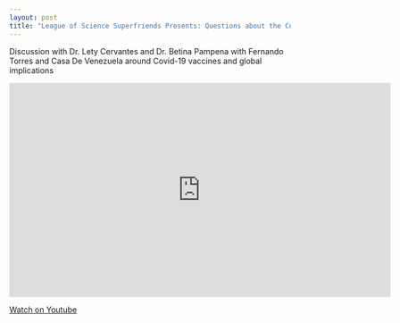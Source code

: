 ```yaml
---
layout: post
title: "League of Science Superfriends Presents: Questions about the Covid-19 vaccine (en espanol!)"
---
```


Discussion with Dr. Lety Cervantes and Dr. Betina Pampena with Fernando Torres and Casa De Venezuela around Covid-19 vaccines and global implications

<iframe width="683" height="384" src="https://www.youtube.com/embed/Bqr8XcsrRzM" title="YouTube video player" frameborder="0" allow="accelerometer; autoplay; clipboard-write; encrypted-media; gyroscope; picture-in-picture" allowfullscreen></iframe>

[Watch on Youtube](https://youtu.be/Bqr8XcsrRzM)
